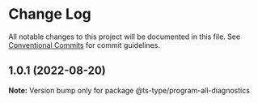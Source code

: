 # Change Log

All notable changes to this project will be documented in this file.
See [Conventional Commits](https://conventionalcommits.org) for commit guidelines.

## 1.0.1 (2022-08-20)

**Note:** Version bump only for package @ts-type/program-all-diagnostics
